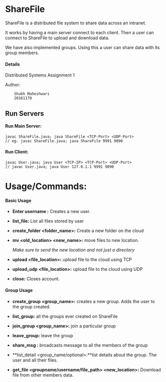 # ShareFile 
ShareFile is a distributed file system to share data across an intranet.

It works by having a main server connect to each client. Then a user can connect to ShareFile to upload and download data.

We have also implemented groups. Using this a user can share data with its group members.

#### Details
Distributed Systems Assignment 1

Author:

		Shubh Maheshwari
		20161170

## Run Servers
#### Run Main Server: 
```
javac ShareFile.java; java ShareFile <TCP-Port> <UDP-Port>
// eg. javac ShareFile.java; java ShareFile 9991 9090
```

#### Run Client: 
```
javac User.java; java User <TCP-IP> <TCP-Port> <UDP-Port>
// javac User.java; java User 127.0.1.1 9991 9090
```

# Usage/Commands: 
#### Basic Usage 
- **Enter username <username>:** 
    Creates a new user.

- **list_file:** 
    List all files stored by user

- **create_folder <folder_name>:** 
    Create a new folder on the cloud

- **mv <old_location> <new_name>:** 
    move files to new location.
    
    *Make sure to send the new location and not just a directory*    

- **upload <file_location>:** upload file to the cloud using TCP 

- **upload_udp <file_location>:** upload file to the cloud using UDP

- **close:** 
    Closes account.        

#### Group Usage
- **create_group <group_name>:** creates a new group. Adds the user to the group created.

- **list_group:** all the groups ever created on ShareFile

- **join_group <group_name>:** join a particular group

- **leave_group:** leave the group

- **share_msg <str>:** broadcasts message to all the members of the group

- **list_detail <group_name/optional>:**list details about the group. The user and all their files. 

- **get_file <groupname/username/file_path> <new_location>:** Download file from other members data.